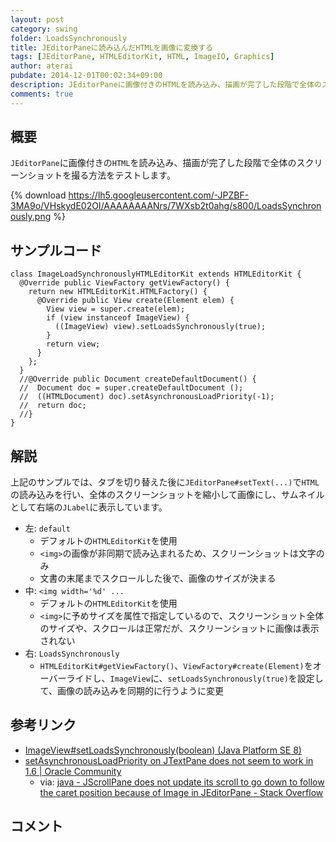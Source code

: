 ```yaml
---
layout: post
category: swing
folder: LoadsSynchronously
title: JEditorPaneに読み込んだHTMLを画像に変換する
tags: [JEditorPane, HTMLEditorKit, HTML, ImageIO, Graphics]
author: aterai
pubdate: 2014-12-01T00:02:34+09:00
description: JEditorPaneに画像付きのHTMLを読み込み、描画が完了した段階で全体のスクリーンショットを撮る方法をテストします。
comments: true
---
```

## 概要
`JEditorPane`に画像付きの`HTML`を読み込み、描画が完了した段階で全体のスクリーンショットを撮る方法をテストします。

{% download https://lh5.googleusercontent.com/-JPZBF-3MA9o/VHskydE02OI/AAAAAAAANrs/7WXsb2t0ahg/s800/LoadsSynchronously.png %}

## サンプルコード
<pre class="prettyprint"><code>class ImageLoadSynchronouslyHTMLEditorKit extends HTMLEditorKit {
  @Override public ViewFactory getViewFactory() {
    return new HTMLEditorKit.HTMLFactory() {
      @Override public View create(Element elem) {
        View view = super.create(elem);
        if (view instanceof ImageView) {
          ((ImageView) view).setLoadsSynchronously(true);
        }
        return view;
      }
    };
  }
  //@Override public Document createDefaultDocument() {
  //  Document doc = super.createDefaultDocument ();
  //  ((HTMLDocument) doc).setAsynchronousLoadPriority(-1);
  //  return doc;
  //}
}
</code></pre>

## 解説
上記のサンプルでは、タブを切り替えた後に`JEditorPane#setText(...)`で`HTML`の読み込みを行い、全体のスクリーンショットを縮小して画像にし、サムネイルとして右端の`JLabel`に表示しています。

- 左: `default`
    - デフォルトの`HTMLEditorKit`を使用
    - `<img>`の画像が非同期で読み込まれるため、スクリーンショットは文字のみ
    - 文書の末尾までスクロールした後で、画像のサイズが決まる
- 中: `<img width='%d' ...`
    - デフォルトの`HTMLEditorKit`を使用
    - `<img>`に予めサイズを属性で指定しているので、スクリーンショット全体のサイズや、スクロールは正常だが、スクリーンショットに画像は表示されない
- 右: `LoadsSynchronously`
    - `HTMLEditorKit#getViewFactory()`、`ViewFactory#create(Element)`をオーバーライドし、`ImageView`に、`setLoadsSynchronously(true)`を設定して、画像の読み込みを同期的に行うように変更

<!-- dummy comment line for breaking list -->

## 参考リンク
- [ImageView#setLoadsSynchronously(boolean) (Java Platform SE 8)](http://docs.oracle.com/javase/jp/8/api/javax/swing/text/html/ImageView.html#setLoadsSynchronously-boolean-)
- [setAsynchronousLoadPriority on JTextPane does not seem to work in 1.6 | Oracle Community](https://community.oracle.com/thread/1353113)
    - via: [java - JScrollPane does not update its scroll to go down to follow the caret position because of Image in JEditorPane - Stack Overflow](http://stackoverflow.com/questions/27044987/jscrollpane-does-not-update-its-scroll-to-go-down-to-follow-the-caret-position-b)

<!-- dummy comment line for breaking list -->

## コメント
